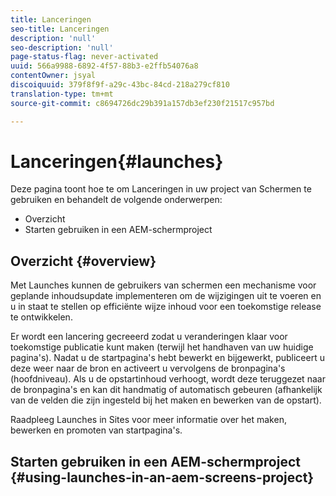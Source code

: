 ```yaml
---
title: Lanceringen
seo-title: Lanceringen
description: 'null'
seo-description: 'null'
page-status-flag: never-activated
uuid: 566a9988-6892-4f57-88b3-e2ffb54076a8
contentOwner: jsyal
discoiquuid: 379f8f9f-a29c-43bc-84cd-218a279cf810
translation-type: tm+mt
source-git-commit: c8694726dc29b391a157db3ef230f21517c957bd

---
```



# Lanceringen{#launches}

Deze pagina toont hoe te om Lanceringen in uw project van Schermen te gebruiken en behandelt de volgende onderwerpen:

* Overzicht
* Starten gebruiken in een AEM-schermproject

## Overzicht {#overview}

Met Launches kunnen de gebruikers van schermen een mechanisme voor geplande inhoudsupdate implementeren om de wijzigingen uit te voeren en u in staat te stellen op efficiënte wijze inhoud voor een toekomstige release te ontwikkelen.

Er wordt een lancering gecreeerd zodat u veranderingen klaar voor toekomstige publicatie kunt maken (terwijl het handhaven van uw huidige pagina&#39;s). Nadat u de startpagina&#39;s hebt bewerkt en bijgewerkt, publiceert u deze weer naar de bron en activeert u vervolgens de bronpagina&#39;s (hoofdniveau). Als u de opstartinhoud verhoogt, wordt deze teruggezet naar de bronpagina&#39;s en kan dit handmatig of automatisch gebeuren (afhankelijk van de velden die zijn ingesteld bij het maken en bewerken van de opstart).

Raadpleeg Launches in Sites voor meer informatie over het maken, bewerken en promoten van startpagina&#39;s.

## Starten gebruiken in een AEM-schermproject {#using-launches-in-an-aem-screens-project}

